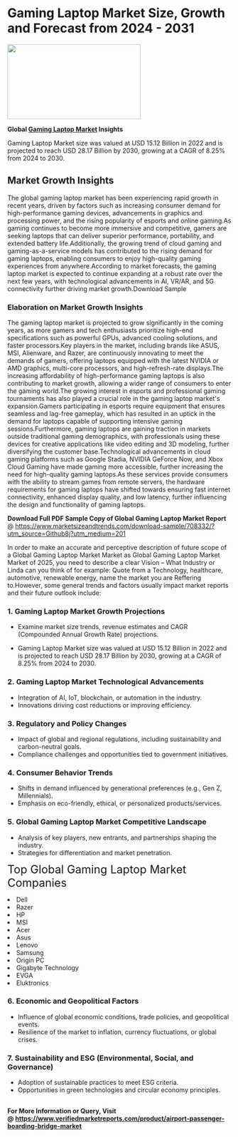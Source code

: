 <H1>Gaming Laptop Market Size, Growth and Forecast from 2024 - 2031</H1><img class="aligncenter size-medium wp-image-584254" src="https://thirdeyenews.in/wp-content/uploads/2024/09/Global-Market-Research-300x168.jpeg" alt="" width="300" height="168" /><p><strong>Global&nbsp;<a href="https://www.marketsizeandtrends.com/download-sample/708332/?utm_source=Github8j?utm_medium=201">Gaming Laptop Market</a> Insights</strong></p><p>Gaming Laptop Market size was valued at USD 15.12 Billion in 2022 and is projected to reach USD 28.17 Billion by 2030, growing at a CAGR of 8.25% from 2024 to 2030.</p><p><h2>Market Growth Insights</h2> The global gaming laptop market has been experiencing rapid growth in recent years, driven by factors such as increasing consumer demand for high-performance gaming devices, advancements in graphics and processing power, and the rising popularity of esports and online gaming.As gaming continues to become more immersive and competitive, gamers are seeking laptops that can deliver superior performance, portability, and extended battery life.Additionally, the growing trend of cloud gaming and gaming-as-a-service models has contributed to the rising demand for gaming laptops, enabling consumers to enjoy high-quality gaming experiences from anywhere.According to market forecasts, the gaming laptop market is expected to continue expanding at a robust rate over the next few years, with technological advancements in AI, VR/AR, and 5G connectivity further driving market growth.Download Sample <h3>Elaboration on Market Growth Insights</h3> The gaming laptop market is projected to grow significantly in the coming years, as more gamers and tech enthusiasts prioritize high-end specifications such as powerful GPUs, advanced cooling solutions, and faster processors.Key players in the market, including brands like ASUS, MSI, Alienware, and Razer, are continuously innovating to meet the demands of gamers, offering laptops equipped with the latest NVIDIA or AMD graphics, multi-core processors, and high-refresh-rate displays.The increasing affordability of high-performance gaming laptops is also contributing to market growth, allowing a wider range of consumers to enter the gaming world.The growing interest in esports and professional gaming tournaments has also played a crucial role in the gaming laptop market's expansion.Gamers participating in esports require equipment that ensures seamless and lag-free gameplay, which has resulted in an uptick in the demand for laptops capable of supporting intensive gaming sessions.Furthermore, gaming laptops are gaining traction in markets outside traditional gaming demographics, with professionals using these devices for creative applications like video editing and 3D modeling, further diversifying the customer base.Technological advancements in cloud gaming platforms such as Google Stadia, NVIDIA GeForce Now, and Xbox Cloud Gaming have made gaming more accessible, further increasing the need for high-quality gaming laptops.As these services provide consumers with the ability to stream games from remote servers, the hardware requirements for gaming laptops have shifted towards ensuring fast internet connectivity, enhanced display quality, and low latency, further influencing the design and functionality of gaming laptops.</p><p><span class=""><strong>Download Full PDF Sample Copy of Global Gaming Laptop Market Report</strong> @ <a href="https://www.marketsizeandtrends.com/download-sample/708332/?utm_source=Github8j?utm_medium=201" target="_blank">https://www.marketsizeandtrends.com/download-sample/708332/?utm_source=Github8j?utm_medium=201</a></span></p><p>In order to make an accurate and perceptive description of future scope of a Global&nbsp;Gaming Laptop Market Market as Global&nbsp;Gaming Laptop Market Market of 2025, you need to describe a clear Vision &ndash; What Industry or Linda can you think of for example: Quote from a Technology, healthcare, automotive, renewable energy, name the market you are Reffering to.However, some general trends and factors usually impact market reports and their future outlook include:</p><h3>1.&nbsp;<strong>Gaming Laptop Market Growth Projections</strong></h3><ul><li>Examine market size trends, revenue estimates and CAGR (Compounded Annual Growth Rate) projections.</li><li><p>Gaming Laptop Market size was valued at USD 15.12 Billion in 2022 and is projected to reach USD 28.17 Billion by 2030, growing at a CAGR of 8.25% from 2024 to 2030.</p></li></ul><h3>2.&nbsp;<strong>Gaming Laptop Market Technological Advancements</strong></h3><ul><li>Integration of AI, IoT, blockchain, or automation in the industry.</li><li>Innovations driving cost reductions or improving efficiency.</li></ul><h3>3.&nbsp;<strong>Regulatory and Policy Changes</strong></h3><ul><li>Impact of global and regional regulations, including sustainability and carbon-neutral goals.</li><li>Compliance challenges and opportunities tied to government initiatives.</li></ul><h3>4.&nbsp;<strong>Consumer Behavior Trends</strong></h3><ul><li>Shifts in demand influenced by generational preferences (e.g., Gen Z, Millennials).</li><li>Emphasis on eco-friendly, ethical, or personalized products/services.</li></ul><h3>5.&nbsp;<strong>Global Gaming Laptop Market Competitive Landscape</strong></h3><ul><li>Analysis of key players, new entrants, and partnerships shaping the industry.</li><li>Strategies for differentiation and market penetration.</li></ul><p data-pm-slice="1 1 []"><span style="color: inherit; font-family: inherit; font-size: 25px;">Top Global Gaming Laptop Market Companies</span></p><div class="" data-test-id=""><p><li>Dell</li><li> Razer</li><li> HP</li><li> MSI</li><li> Acer</li><li> Asus</li><li> Lenovo</li><li> Samsung</li><li> Origin PC</li><li> Gigabyte Technology</li><li> EVGA</li><li> Eluktronics</li></p></div><h3>6.&nbsp;<strong>Economic and Geopolitical Factors</strong></h3><ul><li>Influence of global economic conditions, trade policies, and geopolitical events.</li><li>Resilience of the market to inflation, currency fluctuations, or global crises.</li></ul><h3>7.&nbsp;<strong>Sustainability and ESG (Environmental, Social, and Governance)</strong></h3><ul><li>Adoption of sustainable practices to meet ESG criteria.</li><li>Opportunities in green technologies and circular economy principles.</li></ul><h2><strong style="font-size: 14px;">For More Information or Query, Visit @&nbsp;</strong><a style="background-color: #ffffff; font-size: 14px;" href="https://www.marketsizeandtrends.com/report/gaming-laptop-market/" target="_blank">https://www.verifiedmarketreports.com/product/airport-passenger-boarding-bridge-market</a></h2>
